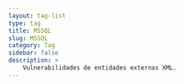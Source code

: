 ```yaml
---
layout: tag-list
type: tag
title: MSSQL
slug: MSSQL
category: Tag
sidebar: false
description: >
    Vulnerabilidades de entidades externas XML.
---
```

